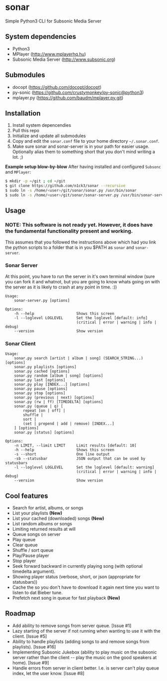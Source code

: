 sonar
=====

Simple Python3 CLI for Subsonic Media Server

## System dependencies

* Python3
* MPlayer (http://www.mplayerhq.hu)
* Subsonic Media Server (http://www.subsonic.org)

## Submodules
* docopt (https://github.com/docopt/docopt)
* py-sonic (https://github.com/crustymonkey/py-sonic@python3)
* mplayer.py (https://github.com/baudm/mplayer.py.git)

## Installation

1. Install system depencendies
1. Pull this repo
1. Initialize and update all submodules
1. Copy and edit the `sonar.conf` file to your home directory `~/.sonar.conf`.
1. Make sure sonar and sonar-server is in your path for easier usage.
   Optionally alias them to something short that you don't mind writing a lot.
   ;)

**Example setup blow-by-blow**
After having installed and configured `Subsonc` and `MPlayer`:
```bash
$ mkdir -p ~/git ; cd ~/git
$ git clone https://github.com/n1ck3/sonar --recursive
$ sudo ln -s /home/<user>/git/sonar/sonar.py /usr/bin/sonar
$ sudo ln -s /home/<user>/git/sonar/sonar-server.py /usr/bin/sonar-server
```

## Usage
### NOTE: This software is not ready yet. However, it does have the fundamental functionality present and working.

This assumes that you followed the instructions above which had you link the python scripts to a folder that is in you $PATH as `sonar` and `sonar-server`.

### Sonar Server
At this point, you have to run the server in it's own terminal window (sure you can fork it and whatnot, but you are going to know whats going on with the server as it is likely to crash at any point in time. :))

```
Usage:
    sonar-server.py [options]

Options:
    -h --help                   Shows this screen
    -l --loglevel LOGLEVEL      Set the loglevel [default: info]
                                (critical | error | warning | info | debug)
    --version                   Show version
```

### Sonar Client
```
Usage:
    sonar.py search [artist | album | song] (SEARCH_STRING...) [options]
    sonar.py playlists [options]
    sonar.py cached [options]
    sonar.py random [album | song] [options]
    sonar.py last [options]
    sonar.py play [INDEX...] [options]
    sonar.py pause [options]
    sonar.py stop [options]
    sonar.py (previous | next) [options]
    sonar.py (rw | ff) [TIMEDELTA] [options]
    sonar.py (queue | q) [
        repeat [on | off] |
        shuffle |
        sort |
        (set | prepend | add | remove) [INDEX...]
    ] [options]
    sonar.py [status] [options]

Options:
    -n LIMIT, --limit LIMIT     Limit results [default: 10]
    -h --help                   Shows this screen
    -s --short                  One line output
    -sb --statusbar             JSON output that can be used by statusbars
    -l --loglevel LOGLEVEL      Set the loglevel [default: warning]
                                (critical | error | warning | info | debug)
    --version                   Show version
```

## Cool features
* Search for artist, albums, or songs
* List your playlists **(New)**
* List your cached (downloaded) songs **(New)**
* List random albums or songs
* Limiting returned results at will
* Queue songs on server
* Play queue
* Clear queue
* Shuffle / sort queue
* Play/Pause player
* Stop player
* Seek forward backward in currently playing song (with optional timedelta argument).
* Showing player status (verbose, short, or json (appropriate for statusbars))
* Cache the so you don't have to download it again next time you want to listen to dat Bieber tune.
* Prefetch next song in queue for fast playback **(New)**

## Roadmap
* Add ability to remove songs from server queue. [Issue #1]
* Lazy starting of the server if not running when wanting to use it with the client. [Issue #5]
* Ability to handle playlists (adding songs to and remove songs from playlists). [Issue #16]
* Implementing Subsonic Jukebox (ability to play music on the subsonic server rather than the client -- play the music on the good speakers at home). [Issue #9]
* Handle errors from server in client better. I.e. is server can't play queue index, let the user know. [Issue #8]
